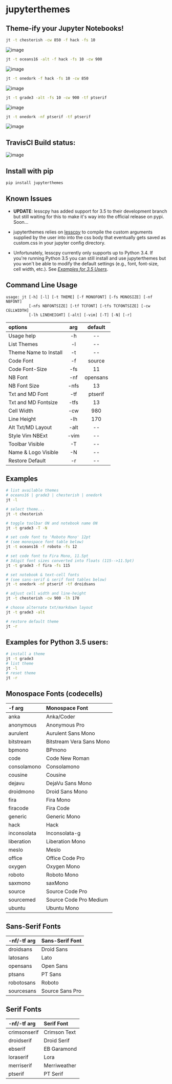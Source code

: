 # jupyterthemes
## Theme-ify your Jupyter Notebooks!
```sh
jt -t chesterish -cw 850 -f hack -fs 10
```
![image](https://github.com/dunovank/jupyter-themes/blob/master/screens/jt-tchesterish-cw850-fs10.png?raw=true)

```sh
jt -t oceans16 -alt -f hack -fs 10 -cw 900
```
![image](https://github.com/dunovank/jupyter-themes/blob/master/screens/jt-toceans16-altmd-fs10-cw900.png?raw=true)

```sh
jt -t onedork -f hack -fs 10 -cw 850
```
![image](https://github.com/dunovank/jupyter-themes/blob/master/screens/jt-tonedork-cw850-fs10.png?raw=true)

```sh
jt -t grade3 -alt -fs 10 -cw 900 -tf ptserif
```
![image](https://github.com/dunovank/jupyter-themes/blob/master/screens/jt-tgrade3-altmd-fs10-cw900.png?raw=true)

```sh
jt -t onedork -nf ptserif -tf ptserif
```
![image](https://github.com/dunovank/jupyter-themes/blob/master/screens/jt-tonedork-ffserif-tcffserif.png?raw=true)

## TravisCI Build status:
 ![image](https://travis-ci.org/dunovank/jupyter-themes.svg?branch=develop)


## Install with pip
```sh
pip install jupyterthemes
```


## Known Issues

* **UPDATE**: lesscpy has added support for 3.5 to their development branch but still waiting for this to make it's way into the official release on pypi. Soon...

* jupyterthemes relies on [lesscpy](https://github.com/lesscpy/lesscpy) to compile the custom arguments supplied by the user into into the css body that eventually gets saved as custom.css in your jupyter config directory.

* Unfortunately, lesscpy currently only supports up to Python 3.4. If you're running Python 3.5 you can still install and use jupyterthemes but you won't be able to modify the default settings (e.g., font, font-size, cell width, etc.). See [*Examples for 3.5 Users*](https://github.com/dunovank/jupyter-themes/tree/develop#examples-for-python-35-users).


## Command Line Usage

```
usage: jt [-h] [-l] [-t THEME] [-f MONOFONT] [-fs MONOSIZE] [-nf NBFONT]
          [-nfs NBFONTSIZE] [-tf TCFONT] [-tfs TCFONTSIZE] [-cw CELLWIDTH]
          [-lh LINEHEIGHT] [-alt] [-vim] [-T] [-N] [-r]
```

|        options        |   arg     |     default    |
|:----------------------|:---------:|:--------------:|
| Usage help            |  -h       |       --       |
| List Themes           |  -l       |       --       |
| Theme Name to Install |  -t       |       --       |
| Code Font             |  -f       |     source     |
| Code Font-Size        |  -fs      |       11       |
| NB Font               |  -nf      |    opensans    |
| NB Font Size          |  -nfs     |       13       |
| Txt and MD Font       |  -tf      |     ptserif    |
| Txt and MD Fontsize   |  -tfs     |       13       |
| Cell Width            |  -cw      |      980       |
| Line Height           |  -lh      |      170       |
| Alt Txt/MD Layout     |  -alt     |       --       |
| Style Vim NBExt       |  -vim     |       --       |
| Toolbar Visible       |  -T       |       --       |
| Name & Logo Visible   |  -N       |       --       |
| Restore Default       |  -r       |       --       |


## Examples
```sh
# list available themes
# oceans16 | grade3 | chesterish | onedork
jt -l

# select theme...
jt -t chesterish

# toggle toolbar ON and notebook name ON
jt -t grade3 -T -N

# set code font to 'Roboto Mono' 12pt
# (see monospace font table below)
jt -t oceans16 -f roboto -fs 12

# set code font to Fira Mono, 11.5pt
# 3digit font sizes converted into floats (115-->11.5pt)
jt -t grade3 -f fira -fs 115

# set notebook & text-cell fonts
# (see sans-serif & serif font tables below)
jt -t onedork -nf ptserif -tf droidsans

# adjust cell width and line-height
jt -t chesterish -cw 900 -lh 170

# choose alternate txt/markdown layout
jt -t grade3 -alt

# restore default theme
jt -r
```

## Examples for Python 3.5 users:
```sh
# install a theme
jt -t grade3
# list theme
jt -l
# reset theme
jt -r

```

## Monospace Fonts (codecells)
| -f arg | Monospace Font |
|:--|:--|
|anka|Anka/Coder|
|anonymous|Anonymous Pro|
|aurulent|Aurulent Sans Mono|
|bitstream|Bitstream Vera Sans Mono|
|bpmono|BPmono|
|code|Code New Roman|
|consolamono|Consolamono|
|cousine|Cousine|
|dejavu|DejaVu Sans Mono|
|droidmono|Droid Sans Mono|
|fira|Fira Mono|
|firacode|Fira Code|
|generic|Generic Mono|
|hack|Hack|
|inconsolata|Inconsolata-g|
|liberation|Liberation Mono|
|meslo|Meslo|
|office|Office Code Pro|
|oxygen|Oxygen Mono|
|roboto|Roboto Mono|
|saxmono|saxMono|
|source|Source Code Pro|
|sourcemed|Source Code Pro Medium|
|ubuntu|Ubuntu Mono|

## Sans-Serif Fonts
| -nf/-tf arg | Sans-Serif Font |
|:--|:--|
|droidsans|Droid Sans|
|latosans|Lato|
|opensans|Open Sans|
|ptsans|PT Sans|
|robotosans|Roboto|
|sourcesans|Source Sans Pro|

## Serif Fonts
| -nf/-tf arg | Serif Font |
|:--|:--|
|crimsonserif|Crimson Text|
|droidserif|Droid Serif|
|ebserif|EB Garamond|
|loraserif|Lora|
|merriserif|Merriweather|
|ptserif|PT Serif|
